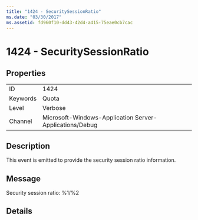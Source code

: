 ```yaml
---
title: "1424 - SecuritySessionRatio"
ms.date: "03/30/2017"
ms.assetid: fd960f10-dd43-42d4-a415-75eae0cb7cac
---
```

# 1424 - SecuritySessionRatio
## Properties  
  
|||  
|-|-|  
|ID|1424|  
|Keywords|Quota|  
|Level|Verbose|  
|Channel|Microsoft-Windows-Application Server-Applications/Debug|  
  
## Description  
 This event is emitted to provide the security session ratio information.  
  
## Message  
 Security session ratio: %1/%2  
  
## Details
